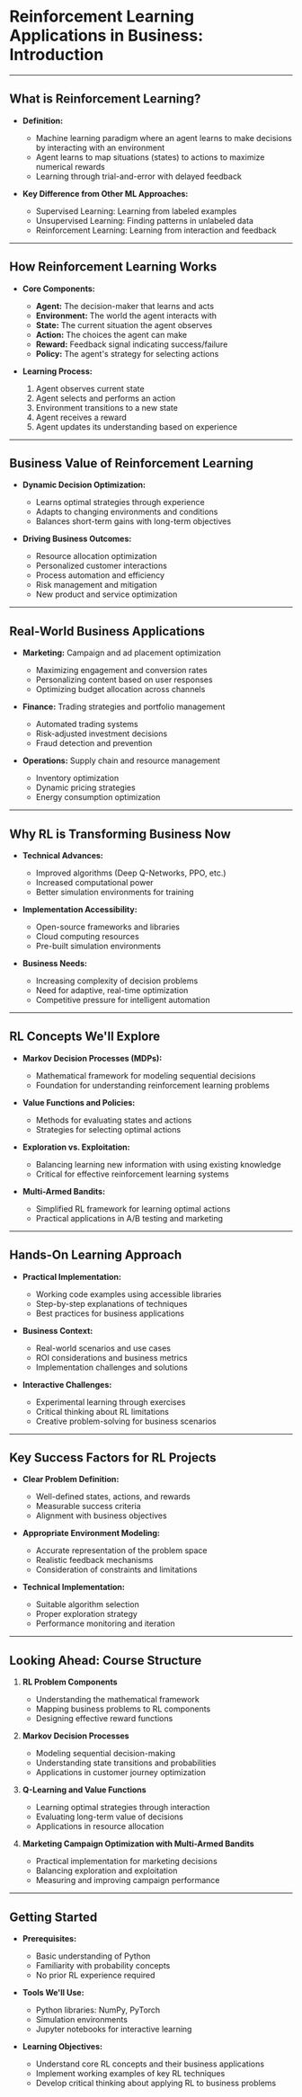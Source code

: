# Reinforcement Learning Applications in Business: Introduction

---

## What is Reinforcement Learning?

- **Definition:** 
  - Machine learning paradigm where an agent learns to make decisions by interacting with an environment
  - Agent learns to map situations (states) to actions to maximize numerical rewards
  - Learning through trial-and-error with delayed feedback

- **Key Difference from Other ML Approaches:**
  - Supervised Learning: Learning from labeled examples
  - Unsupervised Learning: Finding patterns in unlabeled data
  - Reinforcement Learning: Learning from interaction and feedback

---

## How Reinforcement Learning Works

- **Core Components:**
  - **Agent:** The decision-maker that learns and acts
  - **Environment:** The world the agent interacts with
  - **State:** The current situation the agent observes
  - **Action:** The choices the agent can make
  - **Reward:** Feedback signal indicating success/failure
  - **Policy:** The agent's strategy for selecting actions

- **Learning Process:**
  1. Agent observes current state
  2. Agent selects and performs an action
  3. Environment transitions to a new state
  4. Agent receives a reward
  5. Agent updates its understanding based on experience

---

## Business Value of Reinforcement Learning

- **Dynamic Decision Optimization:**
  - Learns optimal strategies through experience
  - Adapts to changing environments and conditions
  - Balances short-term gains with long-term objectives

- **Driving Business Outcomes:**
  - Resource allocation optimization
  - Personalized customer interactions
  - Process automation and efficiency
  - Risk management and mitigation
  - New product and service optimization

---

## Real-World Business Applications

- **Marketing:** Campaign and ad placement optimization
  - Maximizing engagement and conversion rates
  - Personalizing content based on user responses
  - Optimizing budget allocation across channels

- **Finance:** Trading strategies and portfolio management
  - Automated trading systems
  - Risk-adjusted investment decisions
  - Fraud detection and prevention

- **Operations:** Supply chain and resource management
  - Inventory optimization
  - Dynamic pricing strategies
  - Energy consumption optimization

---

## Why RL is Transforming Business Now

- **Technical Advances:**
  - Improved algorithms (Deep Q-Networks, PPO, etc.)
  - Increased computational power
  - Better simulation environments for training

- **Implementation Accessibility:**
  - Open-source frameworks and libraries
  - Cloud computing resources
  - Pre-built simulation environments

- **Business Needs:**
  - Increasing complexity of decision problems
  - Need for adaptive, real-time optimization
  - Competitive pressure for intelligent automation

---

## RL Concepts We'll Explore

- **Markov Decision Processes (MDPs):**
  - Mathematical framework for modeling sequential decisions
  - Foundation for understanding reinforcement learning problems

- **Value Functions and Policies:**
  - Methods for evaluating states and actions
  - Strategies for selecting optimal actions

- **Exploration vs. Exploitation:**
  - Balancing learning new information with using existing knowledge
  - Critical for effective reinforcement learning systems

- **Multi-Armed Bandits:**
  - Simplified RL framework for learning optimal actions
  - Practical applications in A/B testing and marketing

---

## Hands-On Learning Approach

- **Practical Implementation:**
  - Working code examples using accessible libraries
  - Step-by-step explanations of techniques
  - Best practices for business applications

- **Business Context:**
  - Real-world scenarios and use cases
  - ROI considerations and business metrics
  - Implementation challenges and solutions

- **Interactive Challenges:**
  - Experimental learning through exercises
  - Critical thinking about RL limitations
  - Creative problem-solving for business scenarios

---

## Key Success Factors for RL Projects

- **Clear Problem Definition:**
  - Well-defined states, actions, and rewards
  - Measurable success criteria
  - Alignment with business objectives

- **Appropriate Environment Modeling:**
  - Accurate representation of the problem space
  - Realistic feedback mechanisms
  - Consideration of constraints and limitations

- **Technical Implementation:**
  - Suitable algorithm selection
  - Proper exploration strategy
  - Performance monitoring and iteration

---

## Looking Ahead: Course Structure

1. **RL Problem Components**
   - Understanding the mathematical framework
   - Mapping business problems to RL components
   - Designing effective reward functions

2. **Markov Decision Processes**
   - Modeling sequential decision-making
   - Understanding state transitions and probabilities
   - Applications in customer journey optimization

3. **Q-Learning and Value Functions**
   - Learning optimal strategies through interaction
   - Evaluating long-term value of decisions
   - Applications in resource allocation

4. **Marketing Campaign Optimization with Multi-Armed Bandits**
   - Practical implementation for marketing decisions
   - Balancing exploration and exploitation
   - Measuring and improving campaign performance

---

## Getting Started

- **Prerequisites:**
  - Basic understanding of Python
  - Familiarity with probability concepts
  - No prior RL experience required

- **Tools We'll Use:**
  - Python libraries: NumPy, PyTorch
  - Simulation environments
  - Jupyter notebooks for interactive learning

- **Learning Objectives:**
  - Understand core RL concepts and their business applications
  - Implement working examples of key RL techniques
  - Develop critical thinking about applying RL to business problems 